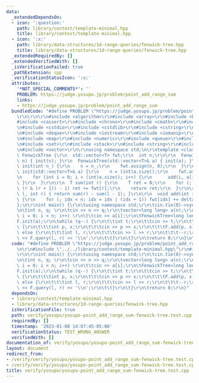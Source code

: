 ```yaml
---
data:
  _extendedDependsOn:
  - icon: ':question:'
    path: library/contest/template-minimal.hpp
    title: library/contest/template-minimal.hpp
  - icon: ':x:'
    path: library/data-structures/1d-range-queries/fenwick-tree.hpp
    title: library/data-structures/1d-range-queries/fenwick-tree.hpp
  _extendedRequiredBy: []
  _extendedVerifiedWith: []
  _isVerificationFailed: true
  _pathExtension: cpp
  _verificationStatusIcon: ':x:'
  attributes:
    '*NOT_SPECIAL_COMMENTS*': ''
    PROBLEM: https://judge.yosupo.jp/problem/point_add_range_sum
    links:
    - https://judge.yosupo.jp/problem/point_add_range_sum
  bundledCode: "#define PROBLEM \"https://judge.yosupo.jp/problem/point_add_range_sum\"\
    \r\n\r\n\r\n#include <algorithm>\r\n#include <array>\r\n#include <bitset>\r\n\
    #include <cassert>\r\n#include <chrono>\r\n#include <cmath>\r\n#include <complex>\r\
    \n#include <cstdio>\r\n#include <cstdlib>\r\n#include <cstring>\r\n#include <ctime>\r\
    \n#include <deque>\r\n#include <iostream>\r\n#include <iomanip>\r\n#include <list>\r\
    \n#include <map>\r\n#include <numeric>\r\n#include <queue>\r\n#include <random>\r\
    \n#include <set>\r\n#include <stack>\r\n#include <string>\r\n#include <unordered_map>\r\
    \n#include <vector>\r\n\r\nusing namespace std;\n\r\ntemplate <class T>\r\nstruct\
    \ FenwickTree {\r\n  std::vector<T> fwt;\r\n  int n;\r\n\r\n  FenwickTree(int\
    \ n) { init(n); }\r\n  FenwickTree(std::vector<T>& a) { init(a); }\r\n\r\n  void\
    \ init(int n_) {\r\n    n = n_;\r\n    fwt.assign(n, 0);\r\n  }\r\n\r\n  void\
    \ init(std::vector<T>& a) {\r\n    n = (int)a.size();\r\n    fwt.assign(n, 0);\r\
    \n    for (int i = 0; i < (int)a.size(); i++) {\r\n      add(i, a[i]);\r\n   \
    \ }\r\n  }\r\n\r\n  T sum(int r) {\r\n    T ret = 0;\r\n    for (; r >= 0; r =\
    \ (r & (r + 1)) - 1) ret += fwt[r];\r\n    return ret;\r\n  }\r\n\r\n  T query(int\
    \ l, int r) { return sum(r) - sum(l - 1); }\r\n\r\n  void add(int idx, T delta)\
    \ {\r\n    for (; idx < n; idx = idx | (idx + 1)) fwt[idx] += delta;\r\n  }\r\n\
    };\n\r\nint main() {\r\n\tusing namespace std;\r\n\tcin.tie(0)->sync_with_stdio(0);\r\
    \n\tint n, q; \r\n\tcin >> n >> q;\r\n\tvector<long long> a(n);\r\n\tfor (int\
    \ i = 0; i < n; i++) \r\n\t\tcin >> a[i];\r\n\tFenwickTree<long long> F; \r\n\t\
    F.init(a);\r\n\twhile (q--) {\r\n\t\tint t;\r\n\t\tcin >> t;\r\n\t\tif (t == 0)\
    \ {\r\n\t\t\tint p, x;\r\n\t\t\tcin >> p >> x;\r\n\t\t\tF.add(p, x);\r\n\t\t}\
    \ else {\r\n\t\t\tint l, r;\r\n\t\t\tcin >> l >> r;\r\n\t\t\t--r;\r\n\t\t\tcout\
    \ << F.query(l, r) << '\\n';\r\n\t\t}\r\n\t}\r\n\treturn 0;\r\n}\n"
  code: "#define PROBLEM \"https://judge.yosupo.jp/problem/point_add_range_sum\"\r\
    \n\r\n#include \"../../library/contest/template-minimal.hpp\"\r\n#include \"../../library/data-structures/1d-range-queries/fenwick-tree.hpp\"\
    \r\n\r\nint main() {\r\n\tusing namespace std;\r\n\tcin.tie(0)->sync_with_stdio(0);\r\
    \n\tint n, q; \r\n\tcin >> n >> q;\r\n\tvector<long long> a(n);\r\n\tfor (int\
    \ i = 0; i < n; i++) \r\n\t\tcin >> a[i];\r\n\tFenwickTree<long long> F; \r\n\t\
    F.init(a);\r\n\twhile (q--) {\r\n\t\tint t;\r\n\t\tcin >> t;\r\n\t\tif (t == 0)\
    \ {\r\n\t\t\tint p, x;\r\n\t\t\tcin >> p >> x;\r\n\t\t\tF.add(p, x);\r\n\t\t}\
    \ else {\r\n\t\t\tint l, r;\r\n\t\t\tcin >> l >> r;\r\n\t\t\t--r;\r\n\t\t\tcout\
    \ << F.query(l, r) << '\\n';\r\n\t\t}\r\n\t}\r\n\treturn 0;\r\n}"
  dependsOn:
  - library/contest/template-minimal.hpp
  - library/data-structures/1d-range-queries/fenwick-tree.hpp
  isVerificationFile: true
  path: verify/yosupo/yosupo-point_add_range_sum-fenwick-tree.test.cpp
  requiredBy: []
  timestamp: '2023-01-08 14:07:45-05:00'
  verificationStatus: TEST_WRONG_ANSWER
  verifiedWith: []
documentation_of: verify/yosupo/yosupo-point_add_range_sum-fenwick-tree.test.cpp
layout: document
redirect_from:
- /verify/verify/yosupo/yosupo-point_add_range_sum-fenwick-tree.test.cpp
- /verify/verify/yosupo/yosupo-point_add_range_sum-fenwick-tree.test.cpp.html
title: verify/yosupo/yosupo-point_add_range_sum-fenwick-tree.test.cpp
---
```

